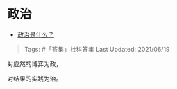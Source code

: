 # 政治

- [政治是什么？](https://www.zhihu.com/question/21153031/answer/1377857626)

>Tags: #「答集」社科答集
>Last Updated: 2021/06/19

对应然的博弈为政，

对结果的实践为治。